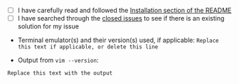 <!--
  If you are making a feature request, feel free to delete all of this template text.

  If you need help (especially related to color rendering/incorrect colors) or are filing a bug, please ensure
  that you've checked all boxes and provided all requested information in the template below before submitting.

  Thank you!
-->
- [ ] I have carefully read and followed the [Installation section of the README](https://github.com/joshdick/onedark.vim#installation)
- [ ] I have searched through the [closed issues](https://github.com/joshdick/onedark.vim/issues?q=is%3Aissue+is%3Aclosed) to see if there is an existing solution for my issue

* Terminal emulator(s) and their version(s) used, if applicable: `Replace this text if applicable, or delete this line`

* Output from `vim --version`:

```
Replace this text with the output
```

